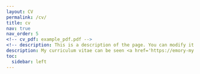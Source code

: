 ```yaml
---
layout: CV
permalink: /cv/
title: cv
nav: true
nav_order: 5
<!-- cv_pdf: example_pdf.pdf -->
<!-- description: This is a description of the page. You can modify it in '_pages/cv.md'. You can also change or remove the top pdf download button. -->
description: My curriculum vitae can be seen <a href='https://emory-my.sharepoint.com/:b:/r/personal/jzha954_emory_edu/Documents/JinZhangCV.pdf?csf=1&web=1&e=sCVJcC' style="text-decoration: underline;">here</a>, and also you can see my LinkedIn <a href='https://www.linkedin.com/in/jin-zhang-econ/' style="text-decoration: underline;">here</a>.
toc:
  sidebar: left
---
```

